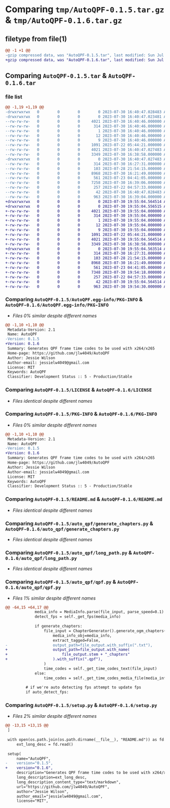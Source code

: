 # Comparing `tmp/AutoQPF-0.1.5.tar.gz` & `tmp/AutoQPF-0.1.6.tar.gz`

## filetype from file(1)

```diff
@@ -1 +1 @@
-gzip compressed data, was "AutoQPF-0.1.5.tar", last modified: Sun Jul 30 16:40:47 2023, max compression
+gzip compressed data, was "AutoQPF-0.1.6.tar", last modified: Sun Jul 30 19:55:04 2023, max compression
```

## Comparing `AutoQPF-0.1.5.tar` & `AutoQPF-0.1.6.tar`

### file list

```diff
@@ -1,19 +1,19 @@
-drwxrwxrwx   0        0        0        0 2023-07-30 16:40:47.028483 AutoQPF-0.1.5/
-drwxrwxrwx   0        0        0        0 2023-07-30 16:40:47.023481 AutoQPF-0.1.5/AutoQPF.egg-info/
--rw-rw-rw-   0        0        0     4021 2023-07-30 16:40:46.000000 AutoQPF-0.1.5/AutoQPF.egg-info/PKG-INFO
--rw-rw-rw-   0        0        0      314 2023-07-30 16:40:46.000000 AutoQPF-0.1.5/AutoQPF.egg-info/SOURCES.txt
--rw-rw-rw-   0        0        0        1 2023-07-30 16:40:46.000000 AutoQPF-0.1.5/AutoQPF.egg-info/dependency_links.txt
--rw-rw-rw-   0        0        0       12 2023-07-30 16:40:46.000000 AutoQPF-0.1.5/AutoQPF.egg-info/requires.txt
--rw-rw-rw-   0        0        0        9 2023-07-30 16:40:46.000000 AutoQPF-0.1.5/AutoQPF.egg-info/top_level.txt
--rw-rw-rw-   0        0        0     1091 2023-07-22 05:44:21.000000 AutoQPF-0.1.5/LICENSE
--rw-rw-rw-   0        0        0     4021 2023-07-30 16:40:47.027483 AutoQPF-0.1.5/PKG-INFO
--rw-rw-rw-   0        0        0     3349 2023-07-30 16:38:58.000000 AutoQPF-0.1.5/README.md
-drwxrwxrwx   0        0        0        0 2023-07-30 16:40:47.027483 AutoQPF-0.1.5/auto_qpf/
--rw-rw-rw-   0        0        0      314 2023-07-30 16:27:31.000000 AutoQPF-0.1.5/auto_qpf/__init__.py
--rw-rw-rw-   0        0        0      103 2023-07-28 21:54:15.000000 AutoQPF-0.1.5/auto_qpf/enums.py
--rw-rw-rw-   0        0        0     8968 2023-07-30 16:21:49.000000 AutoQPF-0.1.5/auto_qpf/generate_chapters.py
--rw-rw-rw-   0        0        0      561 2023-07-23 04:41:05.000000 AutoQPF-0.1.5/auto_qpf/long_path.py
--rw-rw-rw-   0        0        0     7258 2023-07-30 16:39:06.000000 AutoQPF-0.1.5/auto_qpf/qpf.py
--rw-rw-rw-   0        0        0      257 2023-07-22 04:57:33.000000 AutoQPF-0.1.5/auto_qpf/qpf_exceptions.py
--rw-rw-rw-   0        0        0       42 2023-07-30 16:40:47.028483 AutoQPF-0.1.5/setup.cfg
--rw-rw-rw-   0        0        0      963 2023-07-30 16:39:04.000000 AutoQPF-0.1.5/setup.py
+drwxrwxrwx   0        0        0        0 2023-07-30 19:55:04.564514 AutoQPF-0.1.6/
+drwxrwxrwx   0        0        0        0 2023-07-30 19:55:04.556515 AutoQPF-0.1.6/AutoQPF.egg-info/
+-rw-rw-rw-   0        0        0     4021 2023-07-30 19:55:04.000000 AutoQPF-0.1.6/AutoQPF.egg-info/PKG-INFO
+-rw-rw-rw-   0        0        0      314 2023-07-30 19:55:04.000000 AutoQPF-0.1.6/AutoQPF.egg-info/SOURCES.txt
+-rw-rw-rw-   0        0        0        1 2023-07-30 19:55:04.000000 AutoQPF-0.1.6/AutoQPF.egg-info/dependency_links.txt
+-rw-rw-rw-   0        0        0       12 2023-07-30 19:55:04.000000 AutoQPF-0.1.6/AutoQPF.egg-info/requires.txt
+-rw-rw-rw-   0        0        0        9 2023-07-30 19:55:04.000000 AutoQPF-0.1.6/AutoQPF.egg-info/top_level.txt
+-rw-rw-rw-   0        0        0     1091 2023-07-22 05:44:21.000000 AutoQPF-0.1.6/LICENSE
+-rw-rw-rw-   0        0        0     4021 2023-07-30 19:55:04.564514 AutoQPF-0.1.6/PKG-INFO
+-rw-rw-rw-   0        0        0     3349 2023-07-30 16:38:58.000000 AutoQPF-0.1.6/README.md
+drwxrwxrwx   0        0        0        0 2023-07-30 19:55:04.563514 AutoQPF-0.1.6/auto_qpf/
+-rw-rw-rw-   0        0        0      314 2023-07-30 16:27:31.000000 AutoQPF-0.1.6/auto_qpf/__init__.py
+-rw-rw-rw-   0        0        0      103 2023-07-28 21:54:15.000000 AutoQPF-0.1.6/auto_qpf/enums.py
+-rw-rw-rw-   0        0        0     8968 2023-07-30 16:21:49.000000 AutoQPF-0.1.6/auto_qpf/generate_chapters.py
+-rw-rw-rw-   0        0        0      561 2023-07-23 04:41:05.000000 AutoQPF-0.1.6/auto_qpf/long_path.py
+-rw-rw-rw-   0        0        0     7348 2023-07-30 19:54:18.000000 AutoQPF-0.1.6/auto_qpf/qpf.py
+-rw-rw-rw-   0        0        0      257 2023-07-22 04:57:33.000000 AutoQPF-0.1.6/auto_qpf/qpf_exceptions.py
+-rw-rw-rw-   0        0        0       42 2023-07-30 19:55:04.564514 AutoQPF-0.1.6/setup.cfg
+-rw-rw-rw-   0        0        0      963 2023-07-30 19:54:30.000000 AutoQPF-0.1.6/setup.py
```

### Comparing `AutoQPF-0.1.5/AutoQPF.egg-info/PKG-INFO` & `AutoQPF-0.1.6/AutoQPF.egg-info/PKG-INFO`

 * *Files 0% similar despite different names*

```diff
@@ -1,10 +1,10 @@
 Metadata-Version: 2.1
 Name: AutoQPF
-Version: 0.1.5
+Version: 0.1.6
 Summary: Generates QPF frame time codes to be used with x264/x265
 Home-page: https://github.com/jlw4049/AutoQPF
 Author: Jessie Wilson
 Author-email: jessielw4049@gmail.com
 License: MIT
 Keywords: AutoQPF
 Classifier: Development Status :: 5 - Production/Stable
```

### Comparing `AutoQPF-0.1.5/LICENSE` & `AutoQPF-0.1.6/LICENSE`

 * *Files identical despite different names*

### Comparing `AutoQPF-0.1.5/PKG-INFO` & `AutoQPF-0.1.6/PKG-INFO`

 * *Files 0% similar despite different names*

```diff
@@ -1,10 +1,10 @@
 Metadata-Version: 2.1
 Name: AutoQPF
-Version: 0.1.5
+Version: 0.1.6
 Summary: Generates QPF frame time codes to be used with x264/x265
 Home-page: https://github.com/jlw4049/AutoQPF
 Author: Jessie Wilson
 Author-email: jessielw4049@gmail.com
 License: MIT
 Keywords: AutoQPF
 Classifier: Development Status :: 5 - Production/Stable
```

### Comparing `AutoQPF-0.1.5/README.md` & `AutoQPF-0.1.6/README.md`

 * *Files identical despite different names*

### Comparing `AutoQPF-0.1.5/auto_qpf/generate_chapters.py` & `AutoQPF-0.1.6/auto_qpf/generate_chapters.py`

 * *Files identical despite different names*

### Comparing `AutoQPF-0.1.5/auto_qpf/long_path.py` & `AutoQPF-0.1.6/auto_qpf/long_path.py`

 * *Files identical despite different names*

### Comparing `AutoQPF-0.1.5/auto_qpf/qpf.py` & `AutoQPF-0.1.6/auto_qpf/qpf.py`

 * *Files 1% similar despite different names*

```diff
@@ -64,15 +64,17 @@
             media_info = MediaInfo.parse(file_input, parse_speed=0.1)
             detect_fps = self._get_fps(media_info)
 
             if generate_chapters:
                 file_input = ChapterGenerator().generate_ogm_chapters(
                     media_info_obj=media_info,
                     extract_tagged=False,
-                    output_path=file_output.with_suffix(".txt"),
+                    output_path=file_output.with_name(
+                        file_output.stem + "_chapters"
+                    ).with_suffix(".qpf"),
                 )
                 time_codes = self._get_time_codes_text(file_input)
             else:
                 time_codes = self._get_time_codes_media_file(media_info)
 
         # if we're auto detecting fps attempt to update fps
         if auto_detect_fps:
```

### Comparing `AutoQPF-0.1.5/setup.py` & `AutoQPF-0.1.6/setup.py`

 * *Files 2% similar despite different names*

```diff
@@ -13,15 +13,15 @@
 ]
 
 with open(os.path.join(os.path.dirname(__file__), "README.md")) as fd:
     ext_long_desc = fd.read()
 
 setup(
     name="AutoQPF",
-    version="0.1.5",
+    version="0.1.6",
     description="Generates QPF frame time codes to be used with x264/x265",
     long_description=ext_long_desc,
     long_description_content_type="text/markdown",
     url="https://github.com/jlw4049/AutoQPF",
     author="Jessie Wilson",
     author_email="jessielw4049@gmail.com",
     license="MIT",
```

